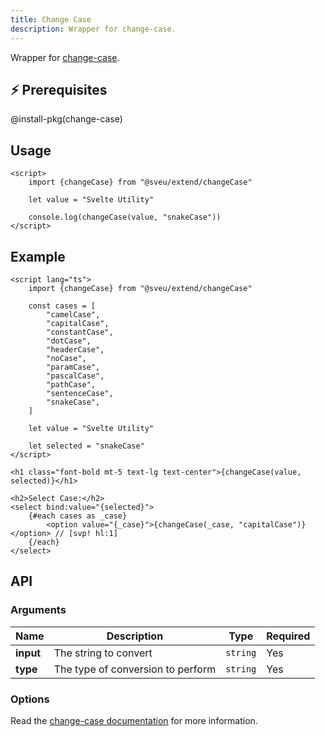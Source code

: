 ```yaml
---
title: Change Case
description: Wrapper for change-case.
---
```


<script>
    import Meta from "$components/meta.svelte"
</script>

<Meta name="changeCase" lib="extend"/>

Wrapper for [change-case](https://github.com/blakeembrey/change-case).

## ⚡️ Prerequisites

@install-pkg(change-case)

## Usage

```svelte
<script>
    import {changeCase} from "@sveu/extend/changeCase"
    
    let value = "Svelte Utility"
    
    console.log(changeCase(value, "snakeCase"))
</script>
```

## Example

```svelte live ln
<script lang="ts">
    import {changeCase} from "@sveu/extend/changeCase"

    const cases = [
        "camelCase",
        "capitalCase",
        "constantCase",
        "dotCase",
        "headerCase",
        "noCase",
        "paramCase",
        "pascalCase",
        "pathCase",
        "sentenceCase",
        "snakeCase",
    ]

    let value = "Svelte Utility"

    let selected = "snakeCase"
</script>

<h1 class="font-bold mt-5 text-lg text-center">{changeCase(value, selected)}</h1>

<h2>Select Case:</h2>
<select bind:value="{selected}">
    {#each cases as _case}
        <option value="{_case}">{changeCase(_case, "capitalCase")}</option> // [svp! hl:1]
    {/each}
</select>
```

## API

### Arguments

| Name      | Description                          | Type                       | Required |
| --------- | ------------------------------------ | -------------------------- | -------- |
| **input** | The string to convert                | `string`                   | Yes      |
| **type**  | The type of conversion to perform    | `string`                   | Yes      |

### Options

Read the [change-case documentation](https://github.com/blakeembrey/change-case#options) for more information.
